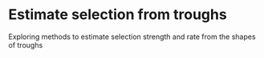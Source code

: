 # Estimate selection from troughs
Exploring methods to estimate selection strength and rate from the shapes of troughs
